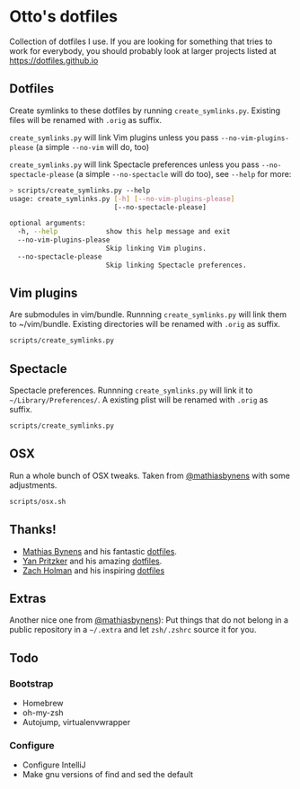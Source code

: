# Otto's dotfiles

Collection of dotfiles I use. If you are looking for something that tries to
work for everybody, you should probably look at larger projects listed at
https://dotfiles.github.io

## Dotfiles

Create symlinks to these dotfiles by running ```create_symlinks.py```. Existing files will be renamed with ```.orig``` as suffix.

```create_symlinks.py``` will link Vim plugins unless you pass ```--no-vim-plugins-please``` (a simple ```--no-vim``` will do, too)

```create_symlinks.py``` will link Spectacle preferences unless you pass ```--no-spectacle-please``` (a simple ```--no-spectacle``` will do too), see ```--help``` for more:

```bash
> scripts/create_symlinks.py --help
usage: create_symlinks.py [-h] [--no-vim-plugins-please]
                          [--no-spectacle-please]

optional arguments:
  -h, --help            show this help message and exit
  --no-vim-plugins-please
                        Skip linking Vim plugins.
  --no-spectacle-please
                        Skip linking Spectacle preferences.
```

## Vim plugins

Are submodules in vim/bundle. Runnning ```create_symlinks.py``` will link them
to ~/vim/bundle. Existing directories will be renamed with ```.orig``` as
suffix.

```bash
scripts/create_symlinks.py
```

## Spectacle

Spectacle preferences. Runnning ```create_symlinks.py``` will link it to ```~/Library/Preferences/```. A existing plist will be renamed with ```.orig``` as suffix.

```bash
scripts/create_symlinks.py
```

## OSX

Run a whole bunch of OSX tweaks. Taken from [@mathiasbynens](https://github.com/mathiasbynens/dotfiles) with some adjustments.

```bash
scripts/osx.sh
```

## Thanks!

*  [Mathias Bynens](https://mathiasbynens.be/) and his fantastic [dotfiles](https://github.com/mathiasbynens/dotfiles).
*  [Yan Pritzker](http://yanpritzker.com/) and his amazing [dotfiles](https://github.com/skwp/dotfiles).
*  [Zach Holman](http://zachholman.com/) and his inspiring [dotfiles](https://github.com/holman/dotfiles)

## Extras

Another nice one from [@mathiasbynens](https://github.com/mathiasbynens/dotfiles)):
Put things that do not belong in a public repository in a ```~/.extra``` and let
```zsh/.zshrc``` source it for you.

## Todo

### Bootstrap
* Homebrew
* oh-my-zsh
* Autojump, virtualenvwrapper

### Configure
* Configure IntelliJ
* Make gnu versions of find and sed the default
